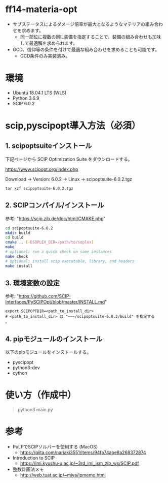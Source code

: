 # ff14-materia-opt

* サブステータスによるダメージ倍率が最大となるようなマテリアの組み合わせを求めます。
	* 同一部位に複数の同IL装備を指定することで、装備の組み合わせも加味して最適解を求められます。
* GCD、信仰等の条件を付けて最適な組み合わせを求めることも可能です。
	* GCD条件のみ実装済み。

# 環境
* Ubuntu 18.04.1 LTS (WLS)
* Python 3.6.9
* SCIP 6.0.2

# scip,pyscipopt導入方法（必須）

## 1. scipoptsuiteインストール

下記ページから SCIP Optimization Suite をダウンロードする。

https://www.scipopt.org/index.php

Download -> Version: 6.0.2 -> Linux -> scipoptsuite-6.0.2.tgz

```
tar xzf scipoptsuite-6.0.2.tgz
```

## 2. SCIPコンパイル/インストール

参考: "https://scip.zib.de/doc/html/CMAKE.php"
```sh
cd scipoptsuite-6.0.2
mkdir build
cd build
cmake .. [-DSOPLEX_DIR=/path/to/soplex]
make
# optional: run a quick check on some instances
make check
# optional: install scip executable, library, and headers
make install
```

## 3. 環境変数の設定

参考: "https://github.com/SCIP-Interfaces/PySCIPOpt/blob/master/INSTALL.md"
```
export SCIPOPTDIR=<path_to_install_dir>
# <path_to_install_dir> は "~~~/scipoptsuite-6.0.2/build" を指定する
。
```

## 4. pipモジュールのインストール

以下のpipモジュールをインストールする。
* pyscipopt
* python3-dev
* cython

# 使い方（作成中）
> python3 main.py

# 参考
* PuLPでSCIPソルバーを使用する (MacOS)
	* https://qiita.com/nariaki3551/items/94fa74abe8a268372874
* Introduction to SCIP
	* https://imi.kyushu-u.ac.jp/~3rd_imi_ism_zib_ws/SCIP.pdf
* 整数計画法メモ
	* http://web.tuat.ac.jp/~miya/ipmemo.html

